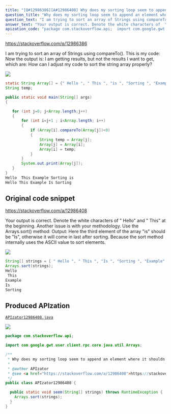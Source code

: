 ```yaml
---
title: "[Q#12986386][A#12986408] Why does my sorting loop seem to append an element where it shouldn't?"
question_title: "Why does my sorting loop seem to append an element where it shouldn't?"
question_text: "I am trying to sort an array of Strings using compareTo(). This is my code: Now the output is: I am getting results, but not the results I want to get, which are: How can I adjust my code to sort the string array properly?"
answer_text: "Your output is correct. Denote the white characters of  \" Hello\" and \" This\" at the beginning. Another issue is with your methodology. Use the Arrays.sort() method: Output: Here the third element of the array \"is\" should be \"Is\", otherwise it will come in last after sorting. Because the sort method internally uses the ASCII value to sort elements."
apization_code: "package com.stackoverflow.api;  import com.google.gwt.user.client.rpc.core.java.util.Arrays;  /**  * Why does my sorting loop seem to append an element where it shouldn't?  *  * @author APIzator  * @see <a href=\"https://stackoverflow.com/a/12986408\">https://stackoverflow.com/a/12986408</a>  */ public class APIzator12986408 {    public static void seem(String[] strings) throws RuntimeException {     Arrays.sort(strings);   } }"
---
```


https://stackoverflow.com/q/12986386

I am trying to sort an array of Strings using compareTo(). This is my code:
Now the output is:
I am getting results, but not the results I want to get, which are:
How can I adjust my code to sort the string array properly?


<div class="code-logo"><img src="/stackoverflow.png" /></div>

```java
static String Array[] = {" Hello ", " This ", "is ", "Sorting ", "Example"};
String temp;

public static void main(String[] args)
{

   for (int j=0; j<Array.length;j++)
   {
       for (int i=j+1 ; i<Array.length; i++)
       {
           if (Array[i].compareTo(Array[j])<0)
           {
               String temp = Array[j];
               Array[j] = Array[i];
               Array[i] = temp;
           }
       }
       System.out.print(Array[j]);
   }
}
Hello  This Example Sorting is
Hello This Example Is Sorting
```


## Original code snippet

https://stackoverflow.com/a/12986408

Your output is correct. Denote the white characters of  &quot; Hello&quot; and &quot; This&quot; at the beginning.
Another issue is with your methodology. Use the Arrays.sort() method:
Output:
Here the third element of the array &quot;is&quot; should be &quot;Is&quot;, otherwise it will come in last after sorting. Because the sort method internally uses the ASCII value to sort elements.

<div class="code-logo"><img src="/stackoverflow.png" /></div>

```java
String[] strings = { " Hello ", " This ", "Is ", "Sorting ", "Example" };
Arrays.sort(strings);
Hello
 This
Example
Is
Sorting
```

## Produced APIzation

[`APIzator12986408.java`](https://github.com/pasqualesalza/apization-temp-data/raw/master/search/APIzator12986408.java)

<div class="code-logo"><img src="/apizator.png" /></div>

```java
package com.stackoverflow.api;

import com.google.gwt.user.client.rpc.core.java.util.Arrays;

/**
 * Why does my sorting loop seem to append an element where it shouldn't?
 *
 * @author APIzator
 * @see <a href="https://stackoverflow.com/a/12986408">https://stackoverflow.com/a/12986408</a>
 */
public class APIzator12986408 {

  public static void seem(String[] strings) throws RuntimeException {
    Arrays.sort(strings);
  }
}

```